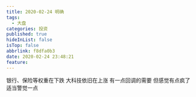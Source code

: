 ```yaml
---
title: 2020-02-24 明确
tags:
  - 大盘
categories: 投资
published: true
hideInList: false
isTop: false
abbrlink: f8dfa0b3
date: 2020-02-24 23:48:21
feature:
---
```

银行、保险等权重在下跌
大科技依旧在上涨
有一点回调的需要
但感觉有点疯了
适当警觉一点
<!-- more -->
